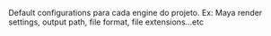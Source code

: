 Default configurations para cada engine do projeto.
Ex: Maya render settings, output path, file format, file extensions...etc
